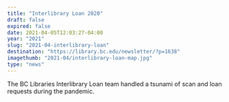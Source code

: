 ```yaml
---
title: "Interlibrary Loan 2020"
draft: false
expired: false
date: 2021-04-05T12:03:27-04:00
year: "2021"
slug: "2021-04-interlibrary-loan"
destination: "https://library.bc.edu/newsletter/?p=1638"
imagethumb: "2021-04/interlibrary-loan-map.jpg"
type: "news"
---
```


The BC Libraries Interlibrary Loan team handled a tsunami of scan and loan requests during the pandemic.